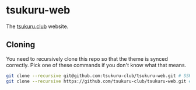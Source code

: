 # tsukuru-web

The [tsukuru.club](https://tsukuru.club/) website.

## Cloning

You need to recursively clone this repo so that the theme is synced correctly. Pick one of these commands if you don't know what that means.

```bash
git clone --recursive git@github.com:tsukuru-club/tsukuru-web.git # SSH
git clone --recursive https://github.com/tsukuru-club/tsukuru-web.git # HTTP
```
